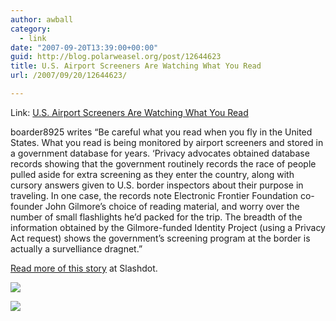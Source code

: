 ```yaml
---
author: awball
category:
  - link
date: "2007-09-20T13:39:00+00:00"
guid: http://blog.polarweasel.org/post/12644623
title: U.S. Airport Screeners Are Watching What You Read
url: /2007/09/20/12644623/

---
```

Link: [U.S. Airport Screeners Are Watching What You Read](http://rss.slashdot.org/~r/Slashdot/slashdot/~3/159282867/article.pl)

boarder8925 writes “Be careful what you read when you fly in the United States. What you read is being monitored by airport screeners and stored in a government database for years. ‘Privacy advocates obtained database records showing that the government routinely records the race of people pulled aside for extra screening as they enter the country, along with cursory answers given to U.S. border inspectors about their purpose in traveling. In one case, the records note Electronic Frontier Foundation co-founder John Gilmore’s choice of reading material, and worry over the number of small flashlights he’d packed for the trip. The breadth of the information obtained by the Gilmore-funded Identity Project (using a Privacy Act request) shows the government’s screening program at the border is actually a survelliance dragnet.”

[Read more of this story](http://yro.slashdot.org/article.pl?sid=07/09/20/1712254&from=rss) at Slashdot.

[![](http://rss.slashdot.org/~a/Slashdot/slashdot?i=kKQVbd)](http://rss.slashdot.org/~a/Slashdot/slashdot?a=kKQVbd)

![](http://rss.slashdot.org/~r/Slashdot/slashdot/~4/159282867)
